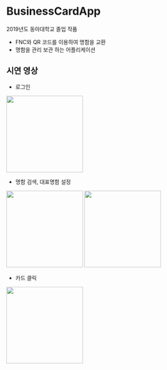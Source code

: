 # BusinessCardApp
2019년도 동아대학교 졸업 작품
 - FNC와 QR 코드를 이용하여 명함을 교환
 - 명함을 관리 보관 하는 어플리케이션
 
## 시연 영상

* 로그인
<image width="200px" height="auto" src="https://user-images.githubusercontent.com/55723654/91384570-e89c7800-e869-11ea-845e-8c3b937535cc.gif" >

* 명함 검색, 대표명함 설정
<div>
<image width="200px" height="auto" src="https://user-images.githubusercontent.com/55723654/91384572-e89c7800-e869-11ea-9685-b36e80f128a0.gif" >
<image width="200px" height="auto" src="https://user-images.githubusercontent.com/55723654/91384574-e9350e80-e869-11ea-8b64-f066c992bd32.gif" >
</div>
 
 * 카드 클릭
<image width="200px" height="auto" src="https://user-images.githubusercontent.com/55723654/91384557-e63a1e00-e869-11ea-9062-c4dd2383bea1.gif">
